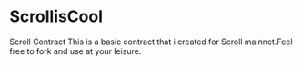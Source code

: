 # ScrollisCool
Scroll Contract
This is a basic contract that i created for Scroll mainnet.Feel free to fork and use at your leisure. 
